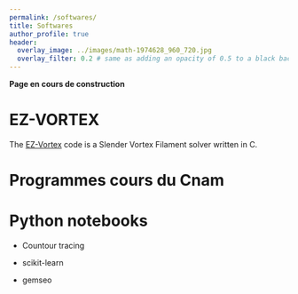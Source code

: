 ```yaml
---
permalink: /softwares/
title: Softwares
author_profile: true
header:
  overlay_image: ../images/math-1974628_960_720.jpg
  overlay_filter: 0.2 # same as adding an opacity of 0.5 to a black background
---
```

**Page en cours de construction**

# EZ-VORTEX
The [EZ-Vortex](https://github.com/danielmargerit/ezvortex) code is a Slender Vortex Filament solver written in C.


# Programmes cours du Cnam 

# Python notebooks

- Countour tracing

- scikit-learn

- gemseo


